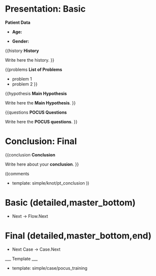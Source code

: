 # Presentation: Basic #

**Patient Data**

* **Age:**

* **Gender:**

{{history
**History**

Write here the history.
}}

{{problems
**List of Problems**

* problem 1
* problem 2
}}

{{hypothesis
**Main Hypothesis**

Write here the **Main Hypothesis**.
}}

{{questions
**POCUS Questions**

Write here the **POCUS questions**.
}}

# Conclusion: Final #

{{conclusion
**Conclusion**

Write here about your **conclusion**.
}}

((comments
* template: simple/knot/pt_conclusion
))

# Basic (detailed,master_bottom) #

* Next -> Flow.Next

# Final (detailed,master_bottom,end) #

* Next Case -> Case.Next

___ Template ___

* template: simple/case/pocus_training
